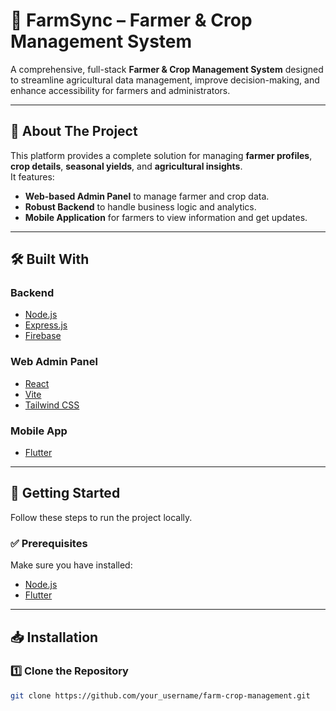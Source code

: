 # 🌾 FarmSync – Farmer & Crop Management System

A comprehensive, full-stack **Farmer & Crop Management System** designed to streamline agricultural data management, improve decision-making, and enhance accessibility for farmers and administrators.

---

## 📌 About The Project

This platform provides a complete solution for managing **farmer profiles**, **crop details**, **seasonal yields**, and **agricultural insights**.  
It features:

- **Web-based Admin Panel** to manage farmer and crop data.
- **Robust Backend** to handle business logic and analytics.
- **Mobile Application** for farmers to view information and get updates.

---

## 🛠 Built With

### **Backend**
- [Node.js](https://nodejs.org/)
- [Express.js](https://expressjs.com/)
- [Firebase](https://firebase.google.com/)

### **Web Admin Panel**
- [React](https://react.dev/)
- [Vite](https://vitejs.dev/)
- [Tailwind CSS](https://tailwindcss.com/)

### **Mobile App**
- [Flutter](https://flutter.dev/)

---

## 🚀 Getting Started

Follow these steps to run the project locally.

### ✅ Prerequisites

Make sure you have installed:
- [Node.js](https://nodejs.org/en/download/)
- [Flutter](https://flutter.dev/docs/get-started/install)

---

## 📥 Installation

### **1️⃣ Clone the Repository**
```bash
git clone https://github.com/your_username/farm-crop-management.git
